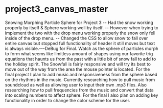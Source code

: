 # project3_canvas_master
Snowing Morphing Particle Sphere for Project 3
-- Had the snow working properly by itself & Sphere working well by itself.
-- However when trying to implement the two with the drop menu working properly the snow only fell inside of the drop menu.
-- Changed the CSS to allow snow to fall over entire canvas but stopped full functionality of header it still moves but text is always visible.---DeBug for Final.
Watch as the sphere of particles morph to form what seems like limitless amount of shapes using our favorite trig 
equations that haunts us from the past with a little bit of snow fall to add to the holiday spirit. The Snowfall
is fairly responsive and will try its best to move out of the way from the area the mouse pointer is located. 
For the final project I plan to add music and responsiveness from the sphere based on the rhythms in the music.
Currently researching how to pull music from soundcloud as well as allowing user to input their own .mp3 files.
Also researching how to pull frequencies from the music and convert that data into scaling numbers to affect sphere.
For the final I also plan on adding key functionality in order to change the color scheme for the user.

